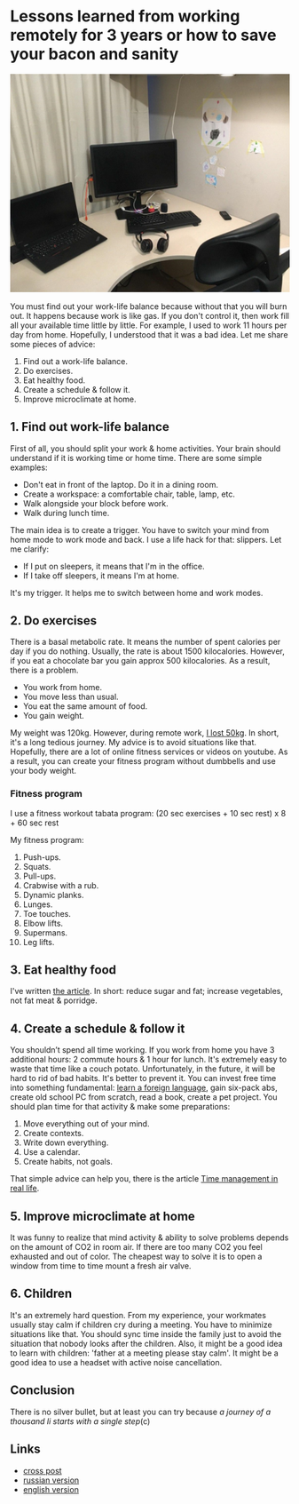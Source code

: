 # Lessons learned from working remotely for 3 years or how to save your bacon and sanity

![remote](assets/remote.jpg?raw=true)

You must find out your work-life balance because without that you will burn out. It happens because work is like gas. If you don't control it, then work fill all your available time little by little. For example, I used to work 11 hours per day from home. Hopefully, I understood that it was a bad idea. Let me share some pieces of advice:

1. Find out a work-life balance.
2. Do exercises.
3. Eat healthy food.
4. Create a schedule & follow it.
5. Improve microclimate at home.

## 1. Find out work-life balance

First of all, you should split your work & home activities. Your brain should understand if it is working time or home time. There are some simple examples:

* Don't eat in front of the laptop. Do it in a dining room.
* Create a workspace: a comfortable chair, table, lamp, etc.
* Walk alongside your block before work.
* Walk during lunch time.

The main idea is to create a trigger. You have to switch your mind from home mode to work mode and back. I use a life hack for that: slippers. Let me clarify:

* If I put on sleepers, it means that I'm in the office. 
* If I take off sleepers, it means I'm at home.

It's my trigger. It helps me to switch between home and work modes.

## 2. Do exercises

There is a basal metabolic rate. It means the number of spent calories per day if you do nothing. Usually, the rate is about 1500 kilocalories. However, if you eat a chocolate bar you gain approx 500 kilocalories. As a result, there is a problem.

* You work from home.
* You move less than usual.
* You eat the same amount of food.
* You gain weight.

My weight was 120kg. However, during remote work, [I lost 50kg](http://www.goncharov.xyz/life/how-to-lose-weight-en.html). In short, it's a long tedious journey. My advice is to avoid situations like that. Hopefully, there are a lot of online fitness  services or videos on youtube. As a result, you can create your fitness program without dumbbells and use your body weight. 

### Fitness program

I use a fitness workout tabata program: (20 sec exercises + 10 sec rest) х  8 + 60 sec rest

My fitness program:

1. Push-ups.
2. Squats.
3. Pull-ups.
4. Crabwise with a rub.
5. Dynamic planks.
6. Lunges.
7. Toe touches.
8. Elbow lifts.
9. Supermans.
10. Leg lifts.

## 3. Eat healthy food

I've written [the article](http://www.goncharov.xyz/life/how-to-lose-weight-en.html). In short: reduce sugar and fat; increase vegetables, not fat meat & porridge.

## 4. Create a schedule & follow it

You shouldn’t spend all time working. If you work from home you have 3 additional hours: 2 commute hours & 1 hour for lunch. It's extremely easy to waste that time like a couch potato. Unfortunately, in the future, it will be hard to rid of bad habits. It's better to prevent it. You can invest free time into something fundamental: [learn a foreign language](http://www.goncharov.xyz/life/how-to-english-en.html), gain six-pack abs, create old school PC from scratch, read a book, create a pet project. You should plan time for that activity & make some preparations:

1. Move everything out of your mind.
2. Create contexts.
3. Write down everything.
4. Use a calendar.
5. Create habits, not goals.

That simple advice can help you, there is the article [Time management in real life](http://www.goncharov.xyz/life/time-management-irl.html).

## 5. Improve microclimate at home

It was funny to realize that mind activity & ability to solve problems depends on the amount of CO2 in room air. If there are too many CO2 you feel exhausted and out of color. The cheapest way to solve it is to open a window from time to time mount a fresh air valve.

## 6. Children
It's an extremely hard question. From my experience, your workmates usually stay calm if children cry during a meeting. You have to minimize situations like that. You should sync time inside the family just to avoid the situation that nobody looks after the children. Also, it might be a good idea to learn with children: 'father at a meeting please stay calm'. It might be a good idea to use a headset with active noise cancellation.

## Conclusion
There is no silver bullet, but at least you can try because *a journey of a thousand li starts with a single step*(c)

## Links

* [cross post](https://habr.com/en/post/494238/)
* [russian version](http://www.goncharov.xyz/life/remote-work.html)
* [english version](http://www.goncharov.xyz/life/remote-work-en.html)